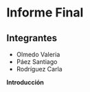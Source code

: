 # Informe Final
## Integrantes 
* Olmedo Valeria
* Páez Santiago
* Rodríguez Carla
  
**Introducción**
